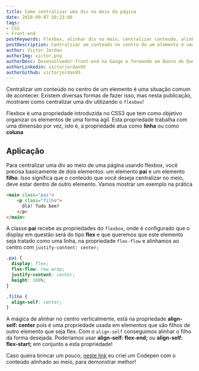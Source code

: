 ```yaml
---
title: Como centralizar uma div no meio da página
date: 2018-09-07 10:23:08
tags: 
- CSS
- Front-end
postKeywords: Flexbox, alinhar div no meio, centralizar conteudo, alinhar conteudo no meio da div, centralizar div
postDescription: Centralizar um conteúdo no centro de um elemento é uma situação comum de acontecer. Existem diversas formas de fazer isso, mas nesta publicação, mostrarei como centralizar uma div utilizando o `flexbox`!
author: Victor Jordan
authorImg: victor.png
authorDesc: Desenvolvedor front-end na Gauge e formando em Banco de Dados pela Fatec, apaixonado por usabilidade, performance e UX!
authorLinkedin: victorjordan95
authorGithub: victorjordan95
---
```


Centralizar um conteúdo no centro de um elemento é uma situação comum de acontecer. Existem diversas formas de fazer isso, mas nesta publicação, mostrarei como centralizar uma div utilizando o `flexbox`!

Flexbox é uma propriedade introduzida no CSS3 que tem como objetivo organizar os elementos de uma forma ágil. Esta propriedade trabalha com uma dimensão por vez, isto é, a propriedade atua como **linha** ou como **coluna**

<!-- more --> 

## Aplicação

Para centralizar uma div ao meio de uma página usando flexbox, você precisa basicamente de dois elementos: um elemento **pai** e um elemento **filho**. Isso significa que o conteúdo que você deseja centralizar no meio, deve estar dentro de outro elemento. Vamos mostrar um exemplo na prática

```html
<main class="pai">
    <p class="filho">
      Olá! Tudo bem?
    </p>
</main>
```

A classe **pai** recebe as propriedades do `flexbox`, onde é configurado que o display em questão será do tipo **flex** e que queremos que este elemento seja tratado como uma linha, na propriedade `flex-flow` e alinhamos ao centro com `justify-content: center;`

```css
.pai {
  display: flex;
  flex-flow: row wrap;
  justify-content: center;
  height: 100%;
}

.filho {
  align-self: center;
}
```

A mágica de alinhar no centro verticalmente, está na propriedade **align-self: center** pois é uma propriedade usada em elementos que são filhos de outro elemento que seja flex. Com o `align-self` conseguimos alinhar o filho da forma desejada. Poderiamos usar **align-self: flex-end;** ou **align-self: flex-start;** em conjunto a esta propriedade!

Caso queira brincar um pouco, [neste link](https://codepen.io/victorjordan95/pen/EebmOV) eu criei um Codepen com o conteúdo alinhado ao meio, para demonstrar melhor!